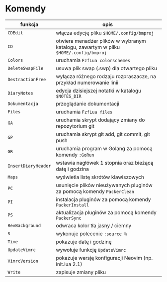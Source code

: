 # Komendy

| funkcja             | opis                                                                                 |
| ------------------- | ------------------------------------------------------------------------------------ |
| `CDEdit`            | włącza edycję pliku `$HOME/.config/bmproj`                                           |
| `CD`                | otwiera menadżer plików w wybranym katalogu, zawartym w pliku `$HOME/.config/bmproj` |
| `Colors`            | uruchamia `FzfLua colorschemes`                                                      |
| `DeleteSwapFile`    | usuwa plik swap (.swp) dla otwartego pliku                                           |
| `DestractionFree`   | wyłącza różnego rodzaju rozpraszacze, na przykład numerowanie linii                  |
| `DiaryNotes`        | edycja dzisiejszej notatki w katalogu `$NOTES_DIR`                                   |
| `Dokumentacja`      | przeglądanie dokumentacji                                                            |
| `Files`             | uruchamia `FzfLua files`                                                             |
| `GA`                | uruchamia skrypt dodający zmiany do repozytorium git                                 |
| `GP`                | uruchamia skrypt git add, git commit, git push                                       |
| `GR`                | uruchamia program w Golang za pomocą komendy `:GoRun`                                |
| `InsertDiaryHeader` | wstawia nagłówek 1 stopnia oraz bieżącą datę i godzina                               |
| `Maps`              | wyświetla listę skrótów klawiszowych                                                 |
| `PC`                | usunięcie plików nieużywanych pluginów za pomocą komendy `PackerClean`               |
| `PI`                | instalacja pluginów za pomocą komendy `PackerInstall`                                |
| `PS`                | aktualizacja pluginów za pomocą komendy `PackerSync`                                 |
| `RevBackground`     | odwraca kolor tła jasny / ciemny                                                     |
| `S`                 | wykonuje polecenie `:source %`                                                       |
| `Time`              | pokazuje datę i godzinę                                                              |
| `UpdateVimrc`       | wywołuje funkcję `UpdateVimrc`                                                       |
| `VimrcVersion`      | pokazuje wersję konfiguracji Neovim (np. init.lua 2.1)                               |
| `Write`             | zapisuje zmiany pliku                                                                |
